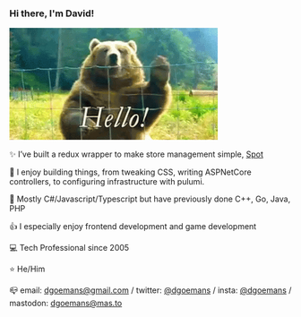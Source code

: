 ### Hi there, I'm David!

![Hello](https://raw.githubusercontent.com/dgoemans/dgoemans/master/hello.gif)

 :sparkles: I’ve built a redux wrapper to make store management simple, [Spot](https://github.com/dgoemans/spot)
  
 :sparkling_heart: I enjoy building things, from tweaking CSS, writing ASPNetCore controllers, to configuring infrastructure with pulumi.
 
 :hammer: Mostly C#/Javascript/Typescript but have previously done C++, Go, Java, PHP
 
 :thumbsup: I especially enjoy frontend development and game development

 :computer: Tech Professional since 2005
 
 :star: He/Him
 
 :mailbox_closed: email: dgoemans@gmail.com / twitter: [@dgoemans](https://twitter.com/dgoemans) / insta: [@dgoemans](https://instagram.com/dgoemans) / mastodon: <a rel="me" href="https://mas.to/@dgoemans">dgoemans@mas.to</a>
 
 <!--
SEO YO
 :key: Keywords: Fullstack, Javascript, Typescript, C#, React, Aspnet Core, DotnetCore 
-->
